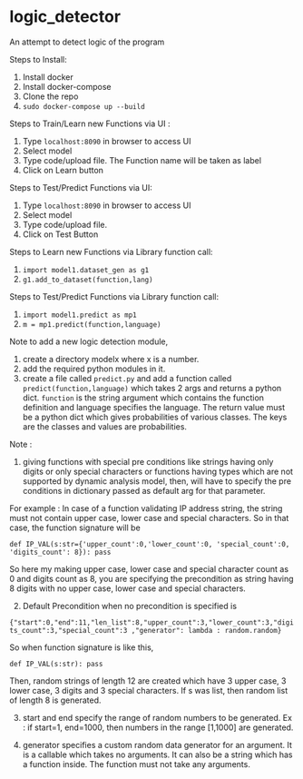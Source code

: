 # logic_detector
An attempt to detect logic of the program

Steps to Install:

1. Install docker
2. Install docker-compose
3. Clone the repo
4. `sudo docker-compose up --build`

Steps to Train/Learn new Functions via UI :

1. Type `localhost:8090` in browser to access UI
2. Select model
3. Type code/upload file. The Function name will be taken as label
4. Click on Learn button

Steps to Test/Predict Functions via UI:

1. Type `localhost:8090` in browser to access UI
2. Select model
3. Type code/upload file.
4. Click on Test Button

Steps to Learn new Functions via Library function call:

1. `import model1.dataset_gen as g1`
2. `g1.add_to_dataset(function,lang)`

Steps to Test/Predict Functions via Library function call:

1. `import model1.predict as mp1`
2. `m = mp1.predict(function,language)`


Note to add a new logic detection module, 

1. create a directory modelx where x is a number. 
2. add the required python modules in it.
3. create a file called `predict.py` and add a function called `predict(function,language)` which takes 2 args and returns a python dict. `function` is the string argument which contains the function definition and language specifies the language. The return value must be a python dict which gives probabilities of various classes. The keys are the classes and values are probabilities.

Note :

1.  giving functions with special pre conditions like strings having only digits or only special characters or functions having types which are not supported by dynamic analysis model, then, will have to specify the pre conditions in dictionary passed as default arg for that parameter.

For example : In case of a function validating IP address string, the string must not contain upper case, lower case and special characters. So in that case, the function signature will be

`def IP_VAL(s:str={'upper_count':0,'lower_count':0, 'special_count':0, 'digits_count': 8}):
  pass`
  
So here my making upper case, lower case and special character count as 0 and digits count as 8, you are specifying the precondition as string having 8 digits with no upper case, lower case and special characters.

2. Default Precondition when no precondition is specified is

`{"start":0,"end":11,"len_list":8,"upper_count":3,"lower_count":3,"digits_count":3,"special_count":3 ,"generator": lambda : random.random}`

So when function signature is like this,

`def IP_VAL(s:str):
  pass`
  
 Then, random strings of length 12 are created which have 3 upper case, 3 lower case, 3 digits and 3 special characters. If s was list, then random list of length 8 is generated.
 
3. start and end specify the range of random numbers to be generated. Ex : if start=1, end=1000, then numbers in the range [1,1000] are generated. 

4. generator specifies a custom random data generator for an argument. It is a callable which takes no arguments. It can also be a string which has a function inside. The function must not take any arguments.

